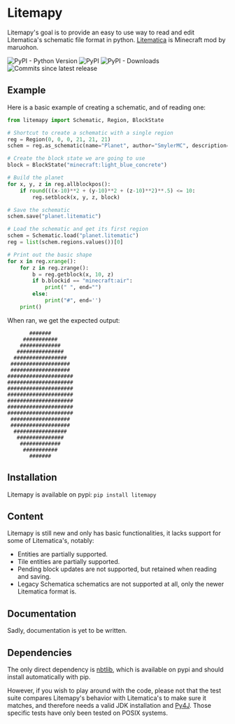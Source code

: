 # Litemapy
Litemapy's goal is to provide an easy to use way to read and edit Litematica's schematic file format in python.
[Litematica](https://github.com/maruohon/litematica) is Minecraft mod by maruohon.


![PyPI - Python Version](https://img.shields.io/pypi/pyversions/litemapy?style=flat-square)
![PyPI](https://img.shields.io/pypi/v/litemapy?style=flat-square)
![PyPI - Downloads](https://img.shields.io/pypi/dm/litemapy?style=flat-square)
![Commits since latest release](https://img.shields.io/github/commits-since/SmylerMC/litemapy/latest?include_prereleases&style=flat-square)


## Example
Here is a basic example of creating a schematic, and of reading one:
```python
from litemapy import Schematic, Region, BlockState

# Shortcut to create a schematic with a single region
reg = Region(0, 0, 0, 21, 21, 21)
schem = reg.as_schematic(name="Planet", author="SmylerMC", description="Made with litemapy")

# Create the block state we are going to use
block = BlockState("minecraft:light_blue_concrete")

# Build the planet
for x, y, z in reg.allblockpos():
    if round(((x-10)**2 + (y-10)**2 + (z-10)**2)**.5) <= 10:
        reg.setblock(x, y, z, block)

# Save the schematic
schem.save("planet.litematic")

# Load the schematic and get its first region
schem = Schematic.load("planet.litematic")
reg = list(schem.regions.values())[0]

# Print out the basic shape
for x in reg.xrange():
    for z in reg.zrange():
        b = reg.getblock(x, 10, z)
        if b.blockid == "minecraft:air":
            print(" ", end="")
        else:
            print("#", end='')
    print()
```
When ran, we get the expected output:
```
       #######       
     ###########     
    #############    
   ###############   
  #################  
 ################### 
 ################### 
#####################
#####################
#####################
#####################
#####################
#####################
#####################
 ################### 
 ################### 
  #################  
   ###############   
    #############    
     ###########     
       #######
```

## Installation
Litemapy is available on pypi: ```pip install litemapy```

## Content
Litemapy is still new and only has basic functionalities, it lacks support for some of Litematica's, notably:
  * Entities are partially supported.
  * Tile entities are partially supported.
  * Pending block updates are not supported, but retained when reading and saving.
  * Legacy Schematica schematics are not supported at all, only the newer Litematica format is.

## Documentation
Sadly, documentation is yet to be written.

## Dependencies
The only direct dependency is [nbtlib](https://github.com/vberlier/nbtlib), which is available on pypi and should install automatically with pip.

However, if you wish to play around with the code, please not that the test suite compares Litemapy's behavior with Litematica's to make sure it matches, and therefore needs a valid JDK installation and [Py4J](https://www.py4j.org/index.html). Those specific tests have only been tested on POSIX systems.

